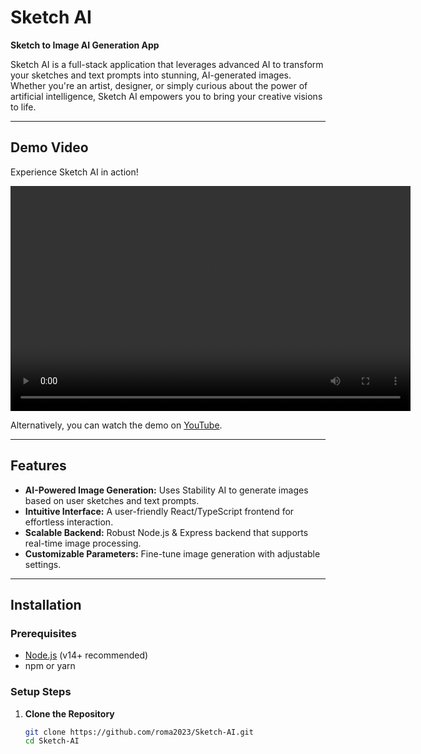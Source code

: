 # Sketch AI
**Sketch to Image AI Generation App**

Sketch AI is a full-stack application that leverages advanced AI to transform your sketches and text prompts into stunning, AI-generated images. Whether you're an artist, designer, or simply curious about the power of artificial intelligence, Sketch AI empowers you to bring your creative visions to life.

---

## Demo Video

Experience Sketch AI in action!

<video width="640" height="360" controls>
  <source src="assets/demo-video3.mp4" type="video/mp4">
  Your browser does not support the video tag.
</video>

Alternatively, you can watch the demo on [YouTube](https://www.youtube.com/watch?v=YOUR_VIDEO_ID).

---

## Features

- **AI-Powered Image Generation:** Uses Stability AI to generate images based on user sketches and text prompts.
- **Intuitive Interface:** A user-friendly React/TypeScript frontend for effortless interaction.
- **Scalable Backend:** Robust Node.js & Express backend that supports real-time image processing.
- **Customizable Parameters:** Fine-tune image generation with adjustable settings.

---

## Installation

### Prerequisites

- [Node.js](https://nodejs.org/) (v14+ recommended)
- npm or yarn

### Setup Steps

1. **Clone the Repository**
   ```bash
   git clone https://github.com/roma2023/Sketch-AI.git
   cd Sketch-AI
